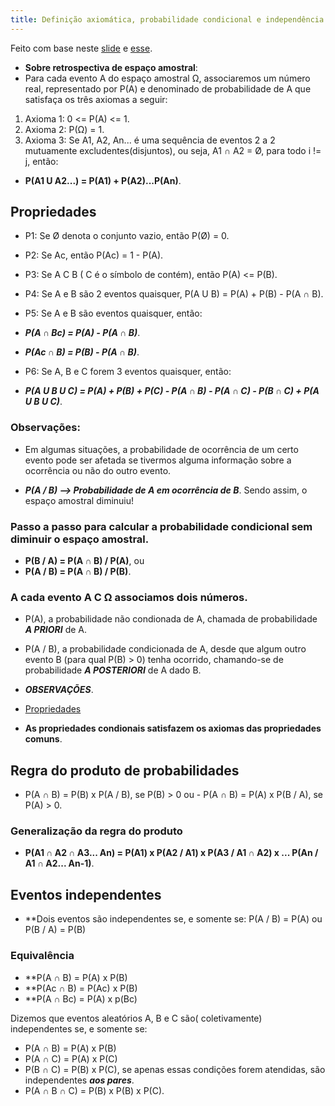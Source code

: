 ```yaml
---
title: Definição axiomática, probabilidade condicional e independência
---
```


Feito com base neste [slide](https://drive.google.com/file/d/16xZUxh5myoZMejHGkduMg2iyrn_G0qur/view) e [esse](https://drive.google.com/file/d/1-ZuWC2Ix2gmukjkP4BYoydTcuIJDDrKc/view).

- **Sobre retrospectiva de espaço amostral**:
- Para cada evento A do espaço amostral Ω, associaremos um número real, representado por P(A) e denominado de probabilidade de A que satisfaça os três axiomas a seguir:

1. Axioma 1: 0 <= P(A) <= 1.
2. Axioma 2: P(Ω) = 1.
3. Axioma 3: Se A1, A2, An... é uma sequência de eventos 2 a 2 mutuamente excludentes(disjuntos), ou seja, A1 ∩ A2 = Ø, para todo i != j, então:
- **P(A1 U A2...) = P(A1) + P(A2)...P(An)**.

## Propriedades
- P1: Se Ø denota o conjunto vazio, então P(Ø) = 0.
- P2: Se Ac, então P(Ac) = 1 - P(A).
- P3: Se A C B ( C é o símbolo de contém), então P(A) <= P(B).
- P4: Se A e B são 2 eventos quaisquer, P(A U B) = P(A) + P(B) - P(A ∩ B).
- P5: Se A e B são eventos quaisquer, então:

- ***P(A ∩ Bc) = P(A) - P(A ∩ B)***.
- ***P(Ac ∩ B) = P(B) - P(A ∩ B)***.

- P6: Se A, B e C forem 3 eventos quaisquer, então:

- ***P(A U B U C) = P(A) + P(B) + P(C) - P(A ∩ B) - P(A ∩ C) - P(B ∩ C) + P(A U B U C)***.

### Observações:

- Em algumas situações, a probabilidade de ocorrência de um certo evento pode ser afetada se tivermos alguma informação sobre a ocorrência ou não do outro evento.

- ***P(A / B) --> Probabilidade de A em ocorrência de B***. Sendo assim, o espaço amostral diminuiu!

### Passo a passo para calcular a probabilidade condicional sem diminuir o espaço amostral.

- **P(B / A) = P(A ∩ B) / P(A)**, ou
- **P(A / B) = P(A ∩ B) / P(B)**.

### A cada evento A C Ω associamos dois números.
- P(A), a probabilidade não condionada de A, chamada de probabilidade ***A PRIORI*** de A.
- P(A / B), a probabilidade condicionada de A, desde que algum outro evento B (para qual P(B) > 0) tenha ocorrido, chamando-se de probabilidade ***A POSTERIORI*** de A dado B.

- ***OBSERVAÇÕES***.

- [Propriedades](#Propriedades)
- **As propriedades condionais satisfazem os axiomas das propriedades comuns**.


## Regra do produto de probabilidades

- P(A ∩ B) = P(B) x P(A / B), se P(B) > 0 ou - P(A ∩ B) = P(A) x P(B / A), se P(A) > 0.

### Generalização da regra do produto

- **P(A1 ∩ A2 ∩ A3... An) =  P(A1) x P(A2 / A1) x P(A3 / A1 ∩ A2) x ... P(An / A1 ∩ A2... An-1)**.

## Eventos independentes

- **Dois eventos são independentes se, e somente se:
P(A / B) = P(A) ou P(B / A) = P(B)

### Equivalência

- **P(A ∩ B) = P(A) x P(B)
- **P(Ac ∩ B) = P(Ac) x P(B)
- **P(A ∩ Bc) = P(A) x p(Bc)

Dizemos que eventos aleatórios A, B e C são( coletivamente) independentes se, e somente se:
- P(A ∩ B) = P(A) x P(B)
- P(A ∩ C) = P(A) x P(C)
- P(B ∩ C) = P(B) x P(C), se apenas essas condições forem atendidas, são independentes ***aos pares***.
- P(A ∩ B ∩ C) = P(B) x P(B) x P(C).



